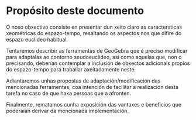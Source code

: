 # Propósito deste documento

O noso obxectivo conxiste en presentar dun xeito claro as caractersticas xeométricas do espazo-tempo, resaltando os aspectos nos que difire do espazo euclideo habitual.<br>

Tentaremos describir as ferramentas de GeoGebra que é preciso modificar para adaptalas ao contorno seudoeuclideo, así como aquelas que, non o precisando, deberían contemplar a inclusión de obxectos adicionais propios do espazo-tempo para traballar axeitadamente neste.<br>

Adiantaremos unhas propostas de adaptación/modificación das mencionadas ferramentas, coa intención de facilitar a realización desta tarefa no caso de que haxa persoas que a afronten.<br>

Finalmente, rematamos cunha exposición das vantaxes e beneficios que poderaían derivar da mencionada implementación.
